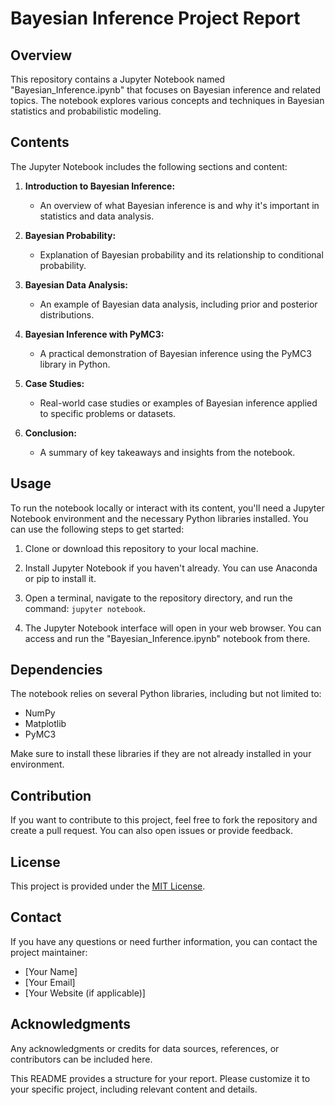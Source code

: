 # Bayesian Inference Project Report

## Overview

This repository contains a Jupyter Notebook named "Bayesian_Inference.ipynb" that focuses on Bayesian inference and related topics. The notebook explores various concepts and techniques in Bayesian statistics and probabilistic modeling.

## Contents

The Jupyter Notebook includes the following sections and content:

1. **Introduction to Bayesian Inference:**
   - An overview of what Bayesian inference is and why it's important in statistics and data analysis.

2. **Bayesian Probability:**
   - Explanation of Bayesian probability and its relationship to conditional probability.

3. **Bayesian Data Analysis:**
   - An example of Bayesian data analysis, including prior and posterior distributions.

4. **Bayesian Inference with PyMC3:**
   - A practical demonstration of Bayesian inference using the PyMC3 library in Python.

5. **Case Studies:**
   - Real-world case studies or examples of Bayesian inference applied to specific problems or datasets.

6. **Conclusion:**
   - A summary of key takeaways and insights from the notebook.

## Usage

To run the notebook locally or interact with its content, you'll need a Jupyter Notebook environment and the necessary Python libraries installed. You can use the following steps to get started:

1. Clone or download this repository to your local machine.

2. Install Jupyter Notebook if you haven't already. You can use Anaconda or pip to install it.

3. Open a terminal, navigate to the repository directory, and run the command: `jupyter notebook`.

4. The Jupyter Notebook interface will open in your web browser. You can access and run the "Bayesian_Inference.ipynb" notebook from there.

## Dependencies

The notebook relies on several Python libraries, including but not limited to:
- NumPy
- Matplotlib
- PyMC3

Make sure to install these libraries if they are not already installed in your environment.

## Contribution

If you want to contribute to this project, feel free to fork the repository and create a pull request. You can also open issues or provide feedback.

## License

This project is provided under the [MIT License](LICENSE).

## Contact

If you have any questions or need further information, you can contact the project maintainer:

- [Your Name]
- [Your Email]
- [Your Website (if applicable)]

## Acknowledgments

Any acknowledgments or credits for data sources, references, or contributors can be included here.

This README provides a structure for your report. Please customize it to your specific project, including relevant content and details.
